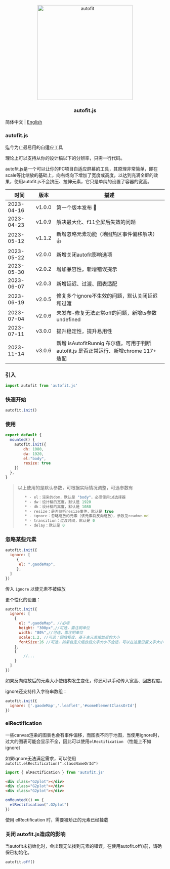 
<p align="center">
  <a target="_blank" href="https://jshub.cn/">
  <img alt="autofit" src="https://raw.githubusercontent.com/995231030/autofit.js/master/autofit.png" width="300">
  </a>
</p>

<p align="center">
  <h3 align="center">autofit.js</h3>
</p>


简体中文 | [English](./readme.en.md)

### autofit.js

迄今为止最易用的自适应工具

理论上可以支持从你的设计稿以下的分辨率，只需一行代码。

autofit.js是一个可以让你的PC项目自适应屏幕的工具，其原理非常简单，即在scale等比缩放的基础上，向右或向下增加了宽度或高度，以达到充满全屏的效果，使用autofit.js不会挤压、拉伸元素，它只是单纯的设置了容器的宽高。




| 时间       | 版本   | 描述                                                         |
| ---------- | ------ | ------------------------------------------------------------ |
| 2023-04-16 | v1.0.0 | 第一个版本发布 🥳                                             |
| 2023-04-23 | v1.0.9 | 解决最大化、f11全屏后失效的问题                              |
| 2023-05-12 | v1.1.2 | 新增忽略元素功能（地图热区事件偏移解决）👍                    |
| 2023-05-22 | v2.0.0 | 新增关闭autofit影响选项                                      |
| 2023-05-30 | v2.0.2 | 增加兼容性，新增错误提示                                     |
| 2023-06-07 | v2.0.3 | 新增延迟、过渡、图表适配                                     |
| 2023-06-19 | v2.0.5 | 修复多个ignore不生效的问题，默认关闭延迟和过渡               |
| 2023-07-04 | v2.0.6 | 未发布-修复无法正常off的问题，新增ts参数undefined            |
| 2023-07-11 | v3.0.0 | 提升稳定性，提升易用性                                       |
| 2023-11-14 | v3.0.6 | 新增 isAutofitRunnig 布尔值，可用于判断 autofit.js 是否正常运行、新增chrome 117+ 适配 |



### 引入

```js
import autofit from 'autofit.js'
```

### 快速开始

```js
autofit.init()
```

### 使用

```js
export default {  
  mounted() {
	autofit.init({
        dh: 1080,
        dw: 1920,
        el:"body",
        resize: true
    })
  },
}
```

> 以上使用的是默认参数，可根据实际情况调整，可选参数有
>
> ```js
>    * - el：渲染的dom，默认是 "body"，必须使用id选择器 
>    * - dw：设计稿的宽度，默认是 1920 
>    * - dh：设计稿的高度，默认是 1080
>    * - resize：是否监听resize事件，默认是 true
>    * - ignore：忽略缩放的元素（该元素将反向缩放），参数见readme.md
>    * - transition：过渡时间，默认是 0
>    * - delay：默认是 0
> ```

### 忽略某些元素

```js
autofit.init({
  ignore: [
     { 
      el: ".gaodeMap",
     },
  ]
})
```

传入 `ignore` 以使元素不被缩放

更个性化的设置：

```js
autofit.init({
  ignore: [
    {
      el: ".gaodeMap", //必填
      height: "300px",//可选，需注明单位
      width: "80%",//可选，需注明单位
      scale:1.2, //可选：回放程度，基于主元素缩放后的大小
      fontSize:26 //可选，如果自定义缩放后文字大小不合适，可以在这里设置文字大小
    },
    {
        //...
    }
  ]
})
```

如果反向缩放后的元素大小使结构发生变化，你还可以手动传入宽高、回放程度。

ignore还支持传入字符串数组：

```js
autofit.init({
  ignore: ['.gaodeMap','.leaflet','#someElementClassOrId']
})
```



### elRectification

一些canvas渲染的图表也会有事件偏移，而图表不同于地图，当使用ignore时，过大的图表可能会显示不全，因此可以使用`elRectification` （性能上不如ignore） 

如果ignore无法满足需求，可以使用 `autofit.elRectification(".classNameOrId")`

```js
import { elRectification } from 'autofit.js'
```

```html
<div class="G2plot"></div>
<div class="G2plot"></div>
<div class="G2plot"></div>
```

```js
onMounted(() => {
  elRectification(".G2plot")
})
```

使用 elRectification 时，需要被矫正的元素已经挂载

### 关闭 autofit.js造成的影响

当autofit未初始化时，会出现无法找到元素的错误，在使用autofit.off()前，请确保已初始化。

```js
autofit.off()
```

